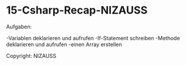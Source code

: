 # 15-Csharp-Recap-NIZAUSS

Aufgaben:

-Variablen deklarieren und aufrufen
-If-Statement schreiben
-Methode deklarieren und aufrufen
-einen Array erstellen

Copyright: NIZAUSS 
